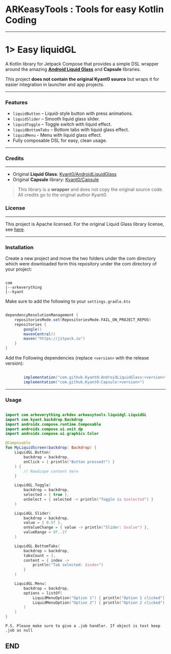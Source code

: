# ARKeasyTools : Tools for easy Kotlin Coding

---

# 1> Easy liquidGL

A Kotlin library for Jetpack Compose that provides a simple DSL wrapper around the amazing **[Android Liquid Glass](https://github.com/Kyant0/AndroidLiquidGlass)** and **Capsule** libraries.

This project **does not contain the original Kyant0 source** but wraps it for easier integration in launcher and app projects.

---

### Features

- `liquidButton` – Liquid-style button with press animations.
- `liquidSlider` – Smooth liquid glass slider.
- `liquidToggle` – Toggle switch with liquid effect.
- `liquidBottomTabs` – Bottom tabs with liquid glass effect.
- `liquidMenu` - Menu with liquid glass effect.
- Fully composable DSL for easy, clean usage.

---

### Credits
-------

* Original **Liquid Glass**: [Kyant0/AndroidLiquidGlass](https://github.com/Kyant0/AndroidLiquidGlass?utm_source=chatgpt.com)
* Original **Capsule** library: [Kyant0/Capsule](https://github.com/Kyant0/Capsule?utm_source=chatgpt.com)

> This library is a **wrapper** and does not copy the original source code. All credits go to the original author Kyant0.

### License
-------

This project is Apache licensed. For the original Liquid Glass library license, see [here](https://github.com/Kyant0/AndroidLiquidGlass/blob/main/LICENSE.md).

---

### Installation

Create a new project and move the two folders under the com directory which were downloaded form this repository under the com directory of your project:

```

com
|--arkeverything
|--kyant

```
Make sure to add the following to your ``settings.gradle.kts``

```gradle

dependencyResolutionManagement {
    repositoriesMode.set(RepositoriesMode.FAIL_ON_PROJECT_REPOS)
    repositories {
        google()
        mavenCentral()
        maven("https://jitpack.io")
    }
}

```

Add the Following dependencies (replace `<version>` with the release version):

```gradle
        
        implementation("com.github.Kyant0:AndroidLiquidGlass:<version>")
        implementation("com.github.Kyant0:Capsule:<version>")

```
---

### Usage

```kotlin

import com.arkeverything.arkdev.arkeasytools.liquidgl.LiquidGL
import com.kyant.backdrop.Backdrop
import androidx.compose.runtime.Composable
import androidx.compose.ui.unit.dp
import androidx.compose.ui.graphics.Color

@Composable
fun MyLiquidScreen(backdrop: Backdrop) {
    LiquidGL.Button(
        backdrop = backdrop,
        onClick = { println("Button pressed!") }
    ) {
        // RowScope content here
    }

    LiquidGL.Toggle(
        backdrop = backdrop,
        selected = { true },
        onSelect = { selected -> println("Toggle is $selected") }
    )

    LiquidGL.Slider(
        backdrop = backdrop,
        value = { 0.5f },
        onValueChange = { value -> println("Slider: $value") },
        valueRange = 0f..1f
    )

    LiquidGL.BottomTabs(
        backdrop = backdrop,
        tabsCount = 3,
        content = { index ->
            println("Tab selected: $index")
        }
    )

    LiquidGL.Menu(
        backdrop = backdrop,
        options = listOf(
            LiquidMenuOption("Option 1") { println("Option 1 clicked") },
            LiquidMenuOption("Option 2") { println("Option 2 clicked") }
        )
    )
}

```

``P.S. Please make sure to give a .job handler. If object is test keep .job as null``
          
## END ##









